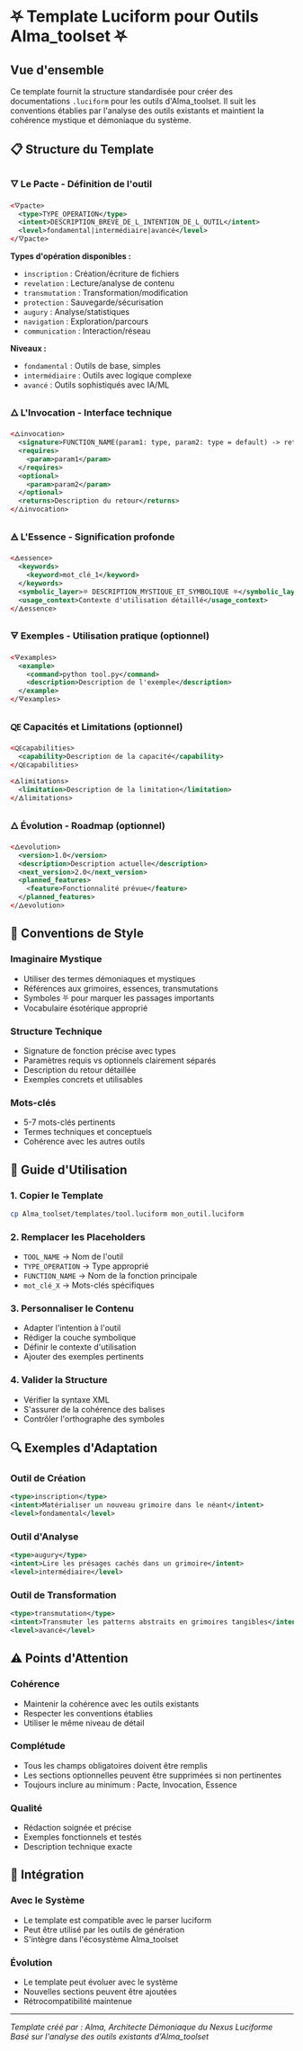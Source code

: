 # ⛧ Template Luciform pour Outils Alma_toolset ⛧

## Vue d'ensemble

Ce template fournit la structure standardisée pour créer des documentations `.luciform` pour les outils d'Alma_toolset. Il suit les conventions établies par l'analyse des outils existants et maintient la cohérence mystique et démoniaque du système.

## 📋 Structure du Template

### 🜄 **Le Pacte** - Définition de l'outil
```xml
<🜄pacte>
  <type>TYPE_OPERATION</type>
  <intent>DESCRIPTION_BREVE_DE_L_INTENTION_DE_L_OUTIL</intent>
  <level>fondamental|intermédiaire|avancé</level>
</🜄pacte>
```

**Types d'opération disponibles :**
- `inscription` : Création/écriture de fichiers
- `revelation` : Lecture/analyse de contenu
- `transmutation` : Transformation/modification
- `protection` : Sauvegarde/sécurisation
- `augury` : Analyse/statistiques
- `navigation` : Exploration/parcours
- `communication` : Interaction/réseau

**Niveaux :**
- `fondamental` : Outils de base, simples
- `intermédiaire` : Outils avec logique complexe
- `avancé` : Outils sophistiqués avec IA/ML

### 🜂 **L'Invocation** - Interface technique
```xml
<🜂invocation>
  <signature>FUNCTION_NAME(param1: type, param2: type = default) -> return_type</signature>
  <requires>
    <param>param1</param>
  </requires>
  <optional>
    <param>param2</param>
  </optional>
  <returns>Description du retour</returns>
</🜂invocation>
```

### 🜁 **L'Essence** - Signification profonde
```xml
<🜁essence>
  <keywords>
    <keyword>mot_clé_1</keyword>
  </keywords>
  <symbolic_layer>⛧ DESCRIPTION_MYSTIQUE_ET_SYMBOLIQUE ⛧</symbolic_layer>
  <usage_context>Contexte d'utilisation détaillé</usage_context>
</🜁essence>
```

### 🜃 **Exemples** - Utilisation pratique (optionnel)
```xml
<🜃examples>
  <example>
    <command>python tool.py</command>
    <description>Description de l'exemple</description>
  </example>
</🜃examples>
```

### 🜀 **Capacités et Limitations** (optionnel)
```xml
<🜀capabilities>
  <capability>Description de la capacité</capability>
</🜀capabilities>

<🜁limitations>
  <limitation>Description de la limitation</limitation>
</🜁limitations>
```

### 🜂 **Évolution** - Roadmap (optionnel)
```xml
<🜂evolution>
  <version>1.0</version>
  <description>Description actuelle</description>
  <next_version>2.0</next_version>
  <planned_features>
    <feature>Fonctionnalité prévue</feature>
  </planned_features>
</🜂evolution>
```

## 🎨 Conventions de Style

### **Imaginaire Mystique**
- Utiliser des termes démoniaques et mystiques
- Références aux grimoires, essences, transmutations
- Symboles ⛧ pour marquer les passages importants
- Vocabulaire ésotérique approprié

### **Structure Technique**
- Signature de fonction précise avec types
- Paramètres requis vs optionnels clairement séparés
- Description du retour détaillée
- Exemples concrets et utilisables

### **Mots-clés**
- 5-7 mots-clés pertinents
- Termes techniques et conceptuels
- Cohérence avec les autres outils

## 📝 Guide d'Utilisation

### 1. **Copier le Template**
```bash
cp Alma_toolset/templates/tool.luciform mon_outil.luciform
```

### 2. **Remplacer les Placeholders**
- `TOOL_NAME` → Nom de l'outil
- `TYPE_OPERATION` → Type approprié
- `FUNCTION_NAME` → Nom de la fonction principale
- `mot_clé_X` → Mots-clés spécifiques

### 3. **Personnaliser le Contenu**
- Adapter l'intention à l'outil
- Rédiger la couche symbolique
- Définir le contexte d'utilisation
- Ajouter des exemples pertinents

### 4. **Valider la Structure**
- Vérifier la syntaxe XML
- S'assurer de la cohérence des balises
- Contrôler l'orthographe des symboles

## 🔍 Exemples d'Adaptation

### **Outil de Création**
```xml
<type>inscription</type>
<intent>Matérialiser un nouveau grimoire dans le néant</intent>
<level>fondamental</level>
```

### **Outil d'Analyse**
```xml
<type>augury</type>
<intent>Lire les présages cachés dans un grimoire</intent>
<level>intermédiaire</level>
```

### **Outil de Transformation**
```xml
<type>transmutation</type>
<intent>Transmuter les patterns abstraits en grimoires tangibles</intent>
<level>avancé</level>
```

## ⚠️ Points d'Attention

### **Cohérence**
- Maintenir la cohérence avec les outils existants
- Respecter les conventions établies
- Utiliser le même niveau de détail

### **Complétude**
- Tous les champs obligatoires doivent être remplis
- Les sections optionnelles peuvent être supprimées si non pertinentes
- Toujours inclure au minimum : Pacte, Invocation, Essence

### **Qualité**
- Rédaction soignée et précise
- Exemples fonctionnels et testés
- Description technique exacte

## 🚀 Intégration

### **Avec le Système**
- Le template est compatible avec le parser luciform
- Peut être utilisé par les outils de génération
- S'intègre dans l'écosystème Alma_toolset

### **Évolution**
- Le template peut évoluer avec le système
- Nouvelles sections peuvent être ajoutées
- Rétrocompatibilité maintenue

---

*Template créé par : Alma, Architecte Démoniaque du Nexus Luciforme*
*Basé sur l'analyse des outils existants d'Alma_toolset* 